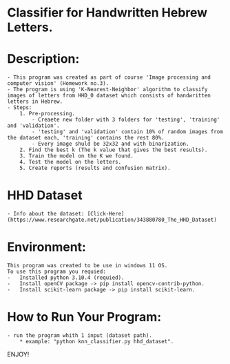 # Classifier for Handwritten Hebrew Letters.

# Description:
    - This program was created as part of course 'Image processing and computer vision' (Homework no.3).
    - The program is using 'K-Nearest-Neighbor' algorithm to classify images of letters from HHD_0 dataset which consists of handwritten letters in Hebrew.
    - Steps:
        1. Pre-processing.
            - Creaete new folder with 3 folders for 'testing', 'training' and 'validation'.
            - 'testing' and 'validation' contain 10% of random images from the dataset each, 'training' contains the rest 80%.
            - Every image shuld be 32x32 and with binarization.
        2. Find the best k (The k value that gives the best results).
        3. Train the model on the K we found.
        4. Test the model on the letters.
        5. Create reports (results and confusion matrix).

# HHD Dataset
    - Info about the dataset: [Click-Here](https://www.researchgate.net/publication/343880780_The_HHD_Dataset)

# Environment:
    This program was created to be use in windows 11 OS.
    To use this program you requied:
    -   Installed python 3.10.4 (requied).
    -   Install openCV package -> pip install opencv-contrib-python.
    -   Install scikit-learn package -> pip install scikit-learn.

# How to Run Your Program:
    - run the program whith 1 input (dataset path).
        * example: "python knn_classifier.py hhd_dataset".

ENJOY!
